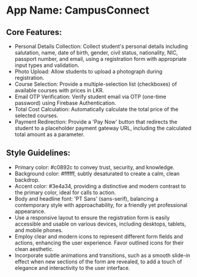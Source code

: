 # **App Name**: CampusConnect

## Core Features:

- Personal Details Collection: Collect student's personal details including salutation, name, date of birth, gender, civil status, nationality, NIC, passport number, and email, using a registration form with appropriate input types and validation.
- Photo Upload: Allow students to upload a photograph during registration.
- Course Selection: Provide a multiple-selection list (checkboxes) of available courses with prices in LKR.
- Email OTP Verification: Verify student email via OTP (one-time password) using Firebase Authentication.
- Total Cost Calculation: Automatically calculate the total price of the selected courses.
- Payment Redirection: Provide a 'Pay Now' button that redirects the student to a placeholder payment gateway URL, including the calculated total amount as a parameter.

## Style Guidelines:

- Primary color: #c0892c to convey trust, security, and knowledge.
- Background color: #ffffff, subtly desaturated to create a calm, clean backdrop.
- Accent color: #3e4a34, providing a distinctive and modern contrast to the primary color, ideal for calls to action.
- Body and headline font: 'PT Sans' (sans-serif), balancing a contemporary style with approachability, for a friendly yet professional appearance.
- Use a responsive layout to ensure the registration form is easily accessible and usable on various devices, including desktops, tablets, and mobile phones.
- Employ clear and modern icons to represent different form fields and actions, enhancing the user experience. Favor outlined icons for their clean aesthetic.
- Incorporate subtle animations and transitions, such as a smooth slide-in effect when new sections of the form are revealed, to add a touch of elegance and interactivity to the user interface.
